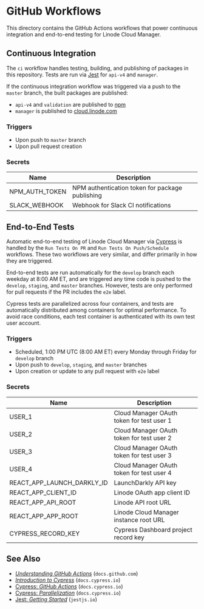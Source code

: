 # GitHub Workflows

This directory contains the GitHub Actions workflows that power continuous integration and end-to-end testing for Linode Cloud Manager.

## Continuous Integration
The `ci` workflow handles testing, building, and publishing of packages in this repository. Tests are run via [Jest](https://jestjs.io/) for `api-v4` and `manager`.

If the continuous integration workflow was triggered via a push to the `master` branch, the built packages are published:

* `api-v4` and `validation` are published to [npm](https://www.npmjs.com/)
* `manager` is published to [cloud.linode.com](https://cloud.linode.com)

### Triggers
* Upon push to `master` branch
* Upon pull request creation

### Secrets
| Name           | Description                                     |
|----------------|-------------------------------------------------|
| NPM_AUTH_TOKEN | NPM authentication token for package publishing |
| SLACK_WEBHOOK  | Webhook for Slack CI notifications              |

## End-to-End Tests
Automatic end-to-end testing of Linode Cloud Manager via [Cypress](https://www.cypress.io/) is handled by the `Run Tests On PR` and `Run Tests On Push/Schedule` workflows. These two workflows are very similar, and differ primarily in how they are triggered.

End-to-end tests are run automatically for the `develop` branch each weekday at 8:00 AM ET, and are triggered any time code is pushed to the `develop`, `staging`, and `master` branches. However, tests are only performed for pull requests if the PR includes the `e2e` label.

Cypress tests are parallelized across four containers, and tests are automatically distributed among containers for optimal performance. To avoid race conditions, each test container is authenticated with its own test user account.

### Triggers
* Scheduled, 1:00 PM UTC (8:00 AM ET) every Monday through Friday for `develop` branch
* Upon push to `develop`, `staging`, and `master` branches
* Upon creation or update to any pull request with `e2e` label

### Secrets
| Name                       | Description                               |
|----------------------------|-------------------------------------------|
| USER_1                     | Cloud Manager OAuth token for test user 1 |
| USER_2                     | Cloud Manager OAuth token for test user 2 |
| USER_3                     | Cloud Manager OAuth token for test user 3 |
| USER_4                     | Cloud Manager OAuth token for test user 4 |
| REACT_APP_LAUNCH_DARKLY_ID | LaunchDarkly API key                      |
| REACT_APP_CLIENT_ID        | Linode OAuth app client ID                |
| REACT_APP_API_ROOT         | Linode API root URL                       |
| REACT_APP_APP_ROOT         | Linode Cloud Manager instance root URL    |
| CYPRESS_RECORD_KEY         | Cypress Dashboard project record key      |

## See Also
* [_Understanding GitHub Actions_](https://docs.github.com/en/actions/learn-github-actions/understanding-github-actions) (`docs.github.com`)
* [_Introduction to Cypress_](https://docs.cypress.io/guides/core-concepts/introduction-to-cypress) (`docs.cypress.io`)
* [Cypress: _GitHub Actions_](https://docs.cypress.io/guides/continuous-integration/github-actions#Cypress-GitHub-Action) (`docs.cypress.io`)
* [Cypress: _Parallelization_](https://docs.cypress.io/guides/guides/parallelization) (`docs.cypress.io`)
* [Jest: _Getting Started_](https://jestjs.io/docs/getting-started) (`jestjs.io`)
